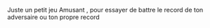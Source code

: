 Juste un petit jeu Amusant  , pour essayer de battre le record de ton adversaire ou ton propre record 
